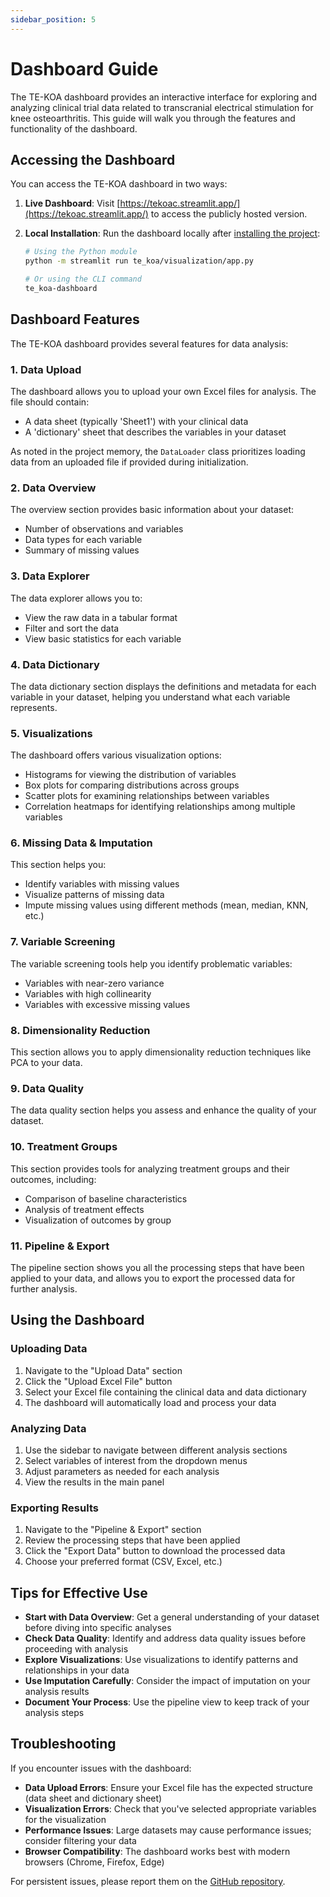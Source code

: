 ```yaml
---
sidebar_position: 5
---
```


# Dashboard Guide

The TE-KOA dashboard provides an interactive interface for exploring and analyzing clinical trial data related to transcranial electrical stimulation for knee osteoarthritis. This guide will walk you through the features and functionality of the dashboard.

## Accessing the Dashboard

You can access the TE-KOA dashboard in two ways:

1. **Live Dashboard**: Visit [https://tekoac.streamlit.app/](https://tekoac.streamlit.app/) to access the publicly hosted version.

2. **Local Installation**: Run the dashboard locally after [installing the project](installation):
   ```bash
   # Using the Python module
   python -m streamlit run te_koa/visualization/app.py
   
   # Or using the CLI command
   te_koa-dashboard
   ```

## Dashboard Features

The TE-KOA dashboard provides several features for data analysis:

### 1. Data Upload

The dashboard allows you to upload your own Excel files for analysis. The file should contain:
- A data sheet (typically 'Sheet1') with your clinical data
- A 'dictionary' sheet that describes the variables in your dataset

As noted in the project memory, the `DataLoader` class prioritizes loading data from an uploaded file if provided during initialization.

### 2. Data Overview

The overview section provides basic information about your dataset:
- Number of observations and variables
- Data types for each variable
- Summary of missing values

### 3. Data Explorer

The data explorer allows you to:
- View the raw data in a tabular format
- Filter and sort the data
- View basic statistics for each variable

### 4. Data Dictionary

The data dictionary section displays the definitions and metadata for each variable in your dataset, helping you understand what each variable represents.

### 5. Visualizations

The dashboard offers various visualization options:
- Histograms for viewing the distribution of variables
- Box plots for comparing distributions across groups
- Scatter plots for examining relationships between variables
- Correlation heatmaps for identifying relationships among multiple variables

### 6. Missing Data & Imputation

This section helps you:
- Identify variables with missing values
- Visualize patterns of missing data
- Impute missing values using different methods (mean, median, KNN, etc.)

### 7. Variable Screening

The variable screening tools help you identify problematic variables:
- Variables with near-zero variance
- Variables with high collinearity
- Variables with excessive missing values

### 8. Dimensionality Reduction

This section allows you to apply dimensionality reduction techniques like PCA to your data.

### 9. Data Quality

The data quality section helps you assess and enhance the quality of your dataset.

### 10. Treatment Groups

This section provides tools for analyzing treatment groups and their outcomes, including:
- Comparison of baseline characteristics
- Analysis of treatment effects
- Visualization of outcomes by group

### 11. Pipeline & Export

The pipeline section shows you all the processing steps that have been applied to your data, and allows you to export the processed data for further analysis.

## Using the Dashboard

### Uploading Data

1. Navigate to the "Upload Data" section
2. Click the "Upload Excel File" button
3. Select your Excel file containing the clinical data and data dictionary
4. The dashboard will automatically load and process your data

### Analyzing Data

1. Use the sidebar to navigate between different analysis sections
2. Select variables of interest from the dropdown menus
3. Adjust parameters as needed for each analysis
4. View the results in the main panel

### Exporting Results

1. Navigate to the "Pipeline & Export" section
2. Review the processing steps that have been applied
3. Click the "Export Data" button to download the processed data
4. Choose your preferred format (CSV, Excel, etc.)

## Tips for Effective Use

- **Start with Data Overview**: Get a general understanding of your dataset before diving into specific analyses
- **Check Data Quality**: Identify and address data quality issues before proceeding with analysis
- **Explore Visualizations**: Use visualizations to identify patterns and relationships in your data
- **Use Imputation Carefully**: Consider the impact of imputation on your analysis results
- **Document Your Process**: Use the pipeline view to keep track of your analysis steps

## Troubleshooting

If you encounter issues with the dashboard:

- **Data Upload Errors**: Ensure your Excel file has the expected structure (data sheet and dictionary sheet)
- **Visualization Errors**: Check that you've selected appropriate variables for the visualization
- **Performance Issues**: Large datasets may cause performance issues; consider filtering your data
- **Browser Compatibility**: The dashboard works best with modern browsers (Chrome, Firefox, Edge)

For persistent issues, please report them on the [GitHub repository](https://github.com/artinmajdi/te_koa/issues).
